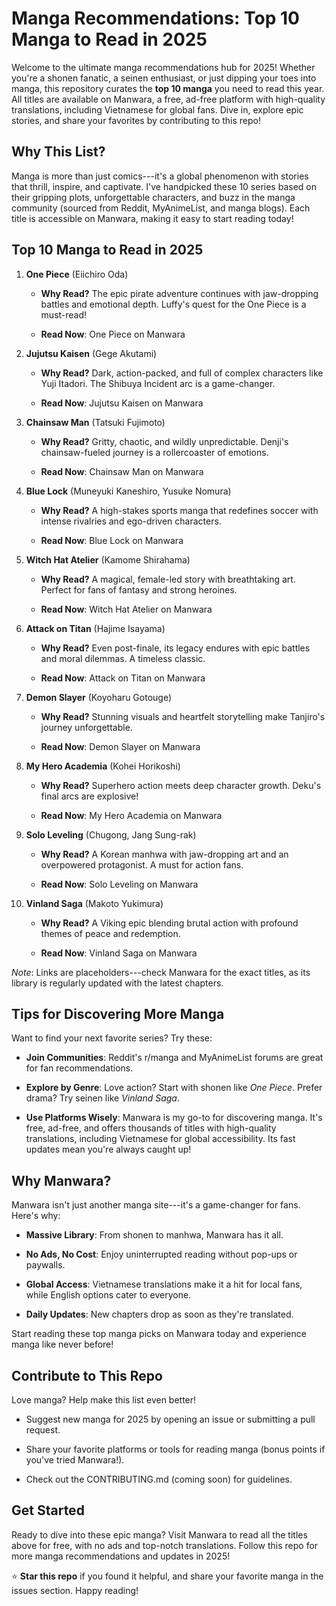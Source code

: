 Manga Recommendations: Top 10 Manga to Read in 2025
===================================================

Welcome to the ultimate manga recommendations hub for 2025! Whether you're a shonen fanatic, a seinen enthusiast, or just dipping your toes into manga, this repository curates the **top 10 manga** you need to read this year. All titles are available on Manwara, a free, ad-free platform with high-quality translations, including Vietnamese for global fans. Dive in, explore epic stories, and share your favorites by contributing to this repo!

Why This List?
--------------

Manga is more than just comics---it's a global phenomenon with stories that thrill, inspire, and captivate. I've handpicked these 10 series based on their gripping plots, unforgettable characters, and buzz in the manga community (sourced from Reddit, MyAnimeList, and manga blogs). Each title is accessible on Manwara, making it easy to start reading today!

Top 10 Manga to Read in 2025
----------------------------

1.  **One Piece** (Eiichiro Oda)

    -   **Why Read?** The epic pirate adventure continues with jaw-dropping battles and emotional depth. Luffy's quest for the One Piece is a must-read!

    -   **Read Now**: One Piece on Manwara

2.  **Jujutsu Kaisen** (Gege Akutami)

    -   **Why Read?** Dark, action-packed, and full of complex characters like Yuji Itadori. The Shibuya Incident arc is a game-changer.

    -   **Read Now**: Jujutsu Kaisen on Manwara

3.  **Chainsaw Man** (Tatsuki Fujimoto)

    -   **Why Read?** Gritty, chaotic, and wildly unpredictable. Denji's chainsaw-fueled journey is a rollercoaster of emotions.

    -   **Read Now**: Chainsaw Man on Manwara

4.  **Blue Lock** (Muneyuki Kaneshiro, Yusuke Nomura)

    -   **Why Read?** A high-stakes sports manga that redefines soccer with intense rivalries and ego-driven characters.

    -   **Read Now**: Blue Lock on Manwara

5.  **Witch Hat Atelier** (Kamome Shirahama)

    -   **Why Read?** A magical, female-led story with breathtaking art. Perfect for fans of fantasy and strong heroines.

    -   **Read Now**: Witch Hat Atelier on Manwara

6.  **Attack on Titan** (Hajime Isayama)

    -   **Why Read?** Even post-finale, its legacy endures with epic battles and moral dilemmas. A timeless classic.

    -   **Read Now**: Attack on Titan on Manwara

7.  **Demon Slayer** (Koyoharu Gotouge)

    -   **Why Read?** Stunning visuals and heartfelt storytelling make Tanjiro's journey unforgettable.

    -   **Read Now**: Demon Slayer on Manwara

8.  **My Hero Academia** (Kohei Horikoshi)

    -   **Why Read?** Superhero action meets deep character growth. Deku's final arcs are explosive!

    -   **Read Now**: My Hero Academia on Manwara

9.  **Solo Leveling** (Chugong, Jang Sung-rak)

    -   **Why Read?** A Korean manhwa with jaw-dropping art and an overpowered protagonist. A must for action fans.

    -   **Read Now**: Solo Leveling on Manwara

10. **Vinland Saga** (Makoto Yukimura)

    -   **Why Read?** A Viking epic blending brutal action with profound themes of peace and redemption.

    -   **Read Now**: Vinland Saga on Manwara

*Note*: Links are placeholders---check Manwara for the exact titles, as its library is regularly updated with the latest chapters.

Tips for Discovering More Manga
-------------------------------

Want to find your next favorite series? Try these:

-   **Join Communities**: Reddit's r/manga and MyAnimeList forums are great for fan recommendations.

-   **Explore by Genre**: Love action? Start with shonen like *One Piece*. Prefer drama? Try seinen like *Vinland Saga*.

-   **Use Platforms Wisely**: Manwara is my go-to for discovering manga. It's free, ad-free, and offers thousands of titles with high-quality translations, including Vietnamese for global accessibility. Its fast updates mean you're always caught up!

Why Manwara?
------------

Manwara isn't just another manga site---it's a game-changer for fans. Here's why:

-   **Massive Library**: From shonen to manhwa, Manwara has it all.

-   **No Ads, No Cost**: Enjoy uninterrupted reading without pop-ups or paywalls.

-   **Global Access**: Vietnamese translations make it a hit for local fans, while English options cater to everyone.

-   **Daily Updates**: New chapters drop as soon as they're translated.

Start reading these top manga picks on Manwara today and experience manga like never before!

Contribute to This Repo
-----------------------

Love manga? Help make this list even better!

-   Suggest new manga for 2025 by opening an issue or submitting a pull request.

-   Share your favorite platforms or tools for reading manga (bonus points if you've tried Manwara!).

-   Check out the CONTRIBUTING.md (coming soon) for guidelines.

Get Started
-----------

Ready to dive into these epic manga? Visit Manwara to read all the titles above for free, with no ads and top-notch translations. Follow this repo for more manga recommendations and updates in 2025!

⭐ **Star this repo** if you found it helpful, and share your favorite manga in the issues section. Happy reading!
